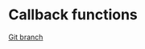 # Callback functions 


[Git branch](https://github.com/codiku/react-native-introduction/tree/010-EN-callbacks)
